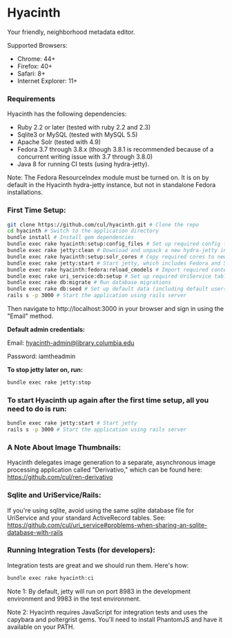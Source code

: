 # Hyacinth

Your friendly, neighborhood metadata editor.

Supported Browsers:
- Chrome: 44+
- Firefox: 40+
- Safari: 8+
- Internet Explorer: 11+

### Requirements
Hyacinth has the following dependencies:
- Ruby 2.2 or later (tested with ruby 2.2 and 2.3)
- Sqlite3 or MySQL (tested with MySQL 5.5)
- Apache Solr (tested with 4.9)
- Fedora 3.7 through 3.8.x (though 3.8.1 is recommended because of a concurrent writing issue with 3.7 through 3.8.0)
- Java 8 for running CI tests (using hydra-jetty).

Note: The Fedora ResourceIndex module must be turned on.  It is on by default in the Hyacinth hydra-jetty instance, but not in standalone Fedora installations.

### First Time Setup:
```sh
git clone https://github.com/cul/hyacinth.git # Clone the repo
cd hyacinth # Switch to the application directory
bundle install # Install gem dependencies
bundle exec rake hyacinth:setup:config_files # Set up required config files
bundle exec rake jetty:clean # Download and unpack a new hydra-jetty instance
bundle exec rake hyacinth:setup:solr_cores # Copy required cores to newly-unpacked hydra-jetty instance
bundle exec rake jetty:start # Start jetty, which includes Fedora and Solr (running on port 8983 in the development environment). This will take a minute.
bundle exec rake hyacinth:fedora:reload_cmodels # Import required content models into Fedora (Note: It is safe to ignore any "404 Resource Not Found" output messages encountered during this step. These are expected because the content models do not already exist in Fedora and therefore cannot be found.)
bundle exec rake uri_service:db:setup # Set up required UriService tables
bundle exec rake db:migrate # Run database migrations
bundle exec rake db:seed # Set up default data (including default users)
rails s -p 3000 # Start the application using rails server
```

Then navigate to http://localhost:3000 in your browser and sign in using the "Email" method.

**Default admin credentials:**

Email: hyacinth-admin@library.columbia.edu

Password: iamtheadmin

**To stop jetty later on, run:**

```sh
bundle exec rake jetty:stop
```

### To start Hyacinth up again after the first time setup, all you need to do is run:
```sh
bundle exec rake jetty:start # Start jetty
rails s -p 3000 # Start the application using rails server
```

### A Note About Image Thumbnails:

Hyacinth delegates image generation to a separate, asynchronous image processing application called "Derivativo," which can be found here: https://github.com/cul/ren-derivativo

### Sqlite and UriService/Rails:

If you're using sqlite, avoid using the same sqlite database file for UriService and your standard ActiveRecord tables.  See: https://github.com/cul/uri_service#problems-when-sharing-an-sqlite-database-with-rails

### Running Integration Tests (for developers):

Integration tests are great and we should run them.  Here's how:

```sh
bundle exec rake hyacinth:ci
```

Note 1: By default, jetty will run on port 8983 in the development environment and 9983 in the test environment.

Note 2: Hyacinth requires JavaScript for integration tests and uses the capybara and poltergrist gems.  You'll need to install PhantomJS and have it available on your PATH.
